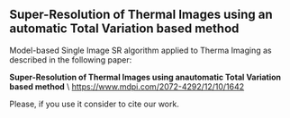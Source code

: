 ## Super-Resolution of Thermal Images using an automatic Total Variation based method

Model-based Single Image SR algorithm applied to Therma Imaging as described in the following paper:

**Super-Resolution of Thermal Images using anautomatic Total Variation based method** \\
https://www.mdpi.com/2072-4292/12/10/1642

Please, if you use it consider to cite our work. 
